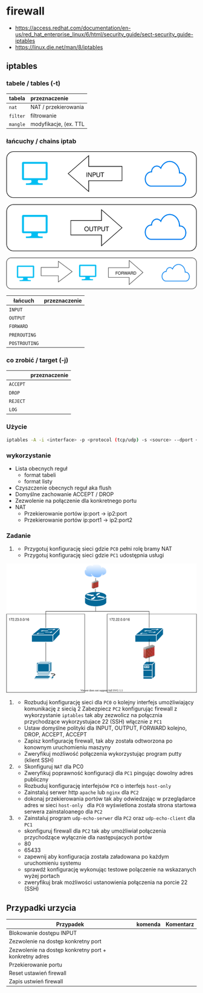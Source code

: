 # firewall

  * https://access.redhat.com/documentation/en-us/red_hat_enterprise_linux/6/html/security_guide/sect-security_guide-iptables
  * https://linux.die.net/man/8/iptables

## iptables

### tabele / tables (-t)

| tabela    |  przeznaczenie   | 
| ------------- |:-------------| 
|   ``nat``    |   NAT / przekierowania          |
|   ``filter``    |  filtrowanie                 |
|   ``mangle``    |  modyfikacje, (ex. TTL       |

### łańcuchy / chains iptab

![input](input.svg)

![output](output.svg)

![forward](forward.svg)


| łańcuch    |  przeznaczenie   | 
| ------------- |:-------------| 
|   ``INPUT``    |                               |
|   ``OUTPUT``    |                              |
|   ``FORWARD``    |                             |
|   ``PREROUTING``    |                          |
|   ``POSTROUTING``    |                         |

### co zrobić / target (-j)

|     |  przeznaczenie   | 
| ------------- |:-------------| 
|   ``ACCEPT``    |                               |
|   ``DROP``    |                              |
|   ``REJECT``    |                             |
|   ``LOG``    |                             |


### Użycie

```bash
iptables -A -i <interface> -p <protocol (tcp/udp) -s <source> --dport <port> -j <target>
```

### wykorzystanie

* Lista obecnych reguł 
  * format tabeli
  * format listy
* Czyszczenie obecnych reguł aka flush
* Domyślne zachowanie ACCEPT / DROP
* Zezwolenie na połączenie dla konkretnego portu
* NAT
  * Przekierowanie portów ip:port -> ip2:port
  * Przekierowanie portów ip:port1 -> ip2:port2

### Zadanie 


1.
   * Przygotuj konfigurację sieci gdzie ``PC0`` pełni rolę bramy NAT
   * Przygotuj konfigurację sieci gdzie ``PC1`` udostępnia usługi

![firewall](top2.svg)


1. * Rozbuduj konfigurację sieci dla ``PC0`` o kolejny interfejs umożliwiający komunikację z siecią 2
  Zabezpiecz ``PC2`` konfigurując firewall z wykorzystanie ``iptables`` tak aby zezwolicz na połącznia przychodzące wykorzystujace 22 (SSH) włącznie z ``PC1``
   * Ustaw domyślne polityki dla INPUT, OUTPUT, FORWARD kolejno, DROP, ACCEPT, ACCEPT
   * Zapisz konfigurację firewall, tak aby została odtworzona po konownym uruchomieniu maszyny
   * Zweryfikuj możliwość połączenia wykorzystując program putty (klient SSH)

2. * Skonfiguruj ``NAT`` dla PC0
   * Zweryfikuj poprawność konfiguracji dla ``PC1`` pingując dowolny adres publiczny
   * Rozbuduj konfigurację interfejsów ``PC0`` o interfejs ``host-only``
   * Zainstaluj serwer http ``apache`` lub ``nginx`` dla ``PC2``
   * dokonaj przekierowania portów tak aby odwiedzając w przeglądarce adres w sieci ``host-only `` dla ``PC0``
     wyświetlona została strona startowa serwera zainstaloanego dla ``PC2`` 

3. * Zainstaluj program ``udp-echo-serwer`` dla ``PC2`` oraz ``udp-echo-client`` dla ``PC1``
   * skonfiguruj firewall dla ``PC2`` tak aby umożliwiał połączenia przychodzące wyłącznie dla następujacych portów
    * 80
    * 65433
   * zapewnij aby konfiguracja została załadowana po każdym uruchomieniu systemu
   * sprawdź konfigurację wykonując testowe polączenie na wskazanych wyżej portach
   * zweryfikuj brak możliwości ustanowienia połączenia na porcie 22 (SSH)
  
## Przypadki urzycia

| Przypadek | komenda | Komentarz |
| - | - | - |
| Blokowanie dostępu INPUT | | |
| Zezwolenie na dostęp konkretny port | | |
| Zezwolenie na dostęp konkretny port + konkretny adres| | |
| Przekierowanie portu | | |
| Reset ustawień firewall | | |
| Zapis ustwień firewall | | |